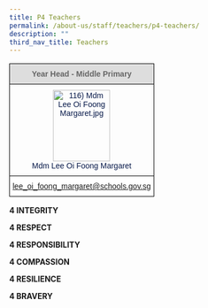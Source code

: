 ```yaml
---
title: P4 Teachers
permalink: /about-us/staff/teachers/p4-teachers/
description: ""
third_nav_title: Teachers
---
```

<style type="text/css">
.tg  {border-collapse:collapse;border-spacing:0;}
.tg td{border-color:black;border-style:solid;border-width:1px;font-family:Arial, sans-serif;font-size:14px;
  overflow:hidden;padding:10px 5px;word-break:normal;}
.tg th{border-color:black;border-style:solid;border-width:1px;font-family:Arial, sans-serif;font-size:14px;
  font-weight:normal;overflow:hidden;padding:10px 5px;word-break:normal;}
.tg .tg-hp8w{color:#081A4A;text-align:center;vertical-align:top}
.tg .tg-a4yv{background-color:#DDD;color:#666;font-weight:bold;text-align:center;vertical-align:top}
.tg .tg-0bqx{background-color:#FFF;color:#0B5394;text-align:center;vertical-align:top}
</style>
<table class="tg">
<thead>
  <tr>
    <th class="tg-a4yv"><span style="color:#666"> Year Head - Middle Primary</span></th>
  </tr>
</thead>
<tbody>
  <tr>
    <td class="tg-hp8w"><img src="https://bedokgreenpri.moe.edu.sg/qql/slot/u204/2020%20Our%20People%20_Photos/116)%20Mdm%20Lee%20Oi%20Foong%20Margaret.jpg" alt="116) Mdm Lee Oi Foong Margaret.jpg" width="103" height="129"><br>Mdm Lee Oi Foong Margaret</td>
  </tr>
  <tr>
    <td class="tg-0bqx"><a href="mailto:lee_oi_foong_margaret@schools.gov.sg"><span style="background-color:#FFF">lee_oi_foong_margaret@schools.gov.sg</span></a></td>
  </tr>
</tbody>
</table>

**4 INTEGRITY**

**4 RESPECT**

**4 RESPONSIBILITY**

**4 COMPASSION**

**4 RESILIENCE**

**4 BRAVERY**